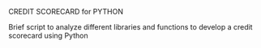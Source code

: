 CREDIT SCORECARD for PYTHON

Brief script to analyze different libraries and functions to develop a credit scorecard using Python
